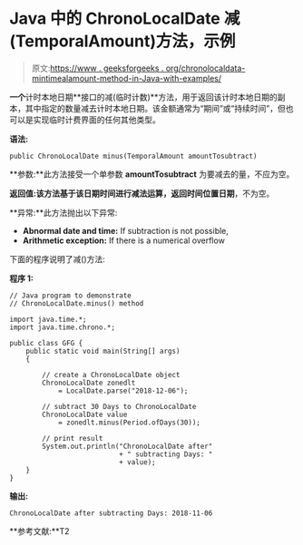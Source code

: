 # Java 中的 ChronoLocalDate 减(TemporalAmount)方法，示例

> 原文:[https://www . geeksforgeeks . org/chronolocaldata-mintimealamount-method-in-Java-with-examples/](https://www.geeksforgeeks.org/chronolocaldate-minustemporalamount-method-in-java-with-examples/)

**一个**计时本地日期**接口的减(临时计数)**方法，用于返回该计时本地日期的副本，其中指定的数量减去计时本地日期。该金额通常为“期间”或“持续时间”，但也可以是实现临时计费界面的任何其他类型。

**语法:**

```
public ChronoLocalDate minus(TemporalAmount amountTosubtract)

```

**参数:**此方法接受一个单参数 **amountTosubtract** 为要减去的量，不应为空。

**返回值:**该方法基于该日期时间进行减法运算，返回**时间位置日期**，不为空。

**异常:**此方法抛出以下异常:

*   **Abnormal date and time:** If subtraction is not possible,
*   **Arithmetic exception:** If there is a numerical overflow

下面的程序说明了减()方法:

**程序 1:**

```
// Java program to demonstrate
// ChronoLocalDate.minus() method

import java.time.*;
import java.time.chrono.*;

public class GFG {
    public static void main(String[] args)
    {

        // create a ChronoLocalDate object
        ChronoLocalDate zonedlt
            = LocalDate.parse("2018-12-06");

        // subtract 30 Days to ChronoLocalDate
        ChronoLocalDate value
            = zonedlt.minus(Period.ofDays(30));

        // print result
        System.out.println("ChronoLocalDate after"
                           + " subtracting Days: "
                           + value);
    }
}
```

**输出:**

```
ChronoLocalDate after subtracting Days: 2018-11-06

```

**参考文献:**T2